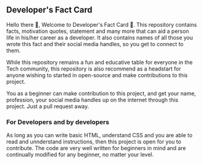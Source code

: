 ## Developer's Fact Card             

 Hello there 👋, Welcome to Developer's Fact Card 🔭. This repository contains facts, motivation quotes, statement and many more that can aid a person life in his/her career as a developer. It also contains names of all those you wrote this fact and their social media handles, so you get to connect to them.
 
 While this repository remains a fun and educative table for everyone in the Tech community, this repository is also recommend as a headstart for anyone wishing to started in open-source and make contributions to this project.

 You as a beginner can make contribution to this project, and get your name, profession, your social media handles up on the internet through this project. Just a pull request away.

 ### For Developers and by developers

 As long as you can write basic HTML, understand CSS and you are able to read and unnderstand instructions, then this project is open for you to contribute. The code are very well written for beginners in mind and are continually modified for any beginner, no matter your level.